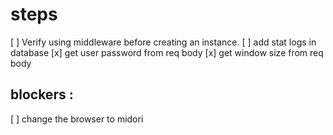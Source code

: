 # steps
[ ] Verify using middleware before creating an instance.
[ ] add stat logs in database
[x] get user password from req body
[x] get window size from req body
## blockers :
[ ] change the browser to midori